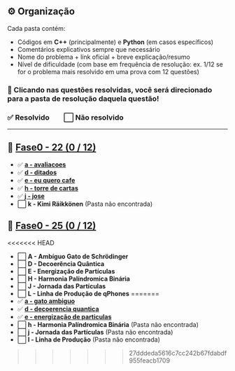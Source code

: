## ⚙️ Organização

Cada pasta contém:
- Códigos em **C++** (principalmente) e **Python** (em casos específicos)
- Comentários explicativos sempre que necessário
- Nome do problema + link oficial + breve explicação/resumo
- Nível de dificuldade (com base em frequência de resolução: ex. 1/12 se for o problema mais resolvido em uma prova com 12 questões)

### 🔗 Clicando nas questões resolvidas, você será direcionado para a pasta de resolução daquela questão!
### ✅ Resolvido  ⬜ Não resolvido

---

## 🚀 [**Fase0 - 22 (0 / 12)**](https://github.com/CSFesta/Marathon-Solutions/tree/main/SBC%20-%20fase%20zero/Fase0-22) 

- ✅ [**a - avaliacoes**](https://github.com/CSFesta/Marathon-Solutions/tree/main/SBC%20-%20fase%20zero/Fase0-22/a%20-%20avaliacoes)
- ✅ [**d - ditados**](https://github.com/CSFesta/Marathon-Solutions/tree/main/SBC%20-%20fase%20zero/Fase0-22/d%20-%20ditados)
- ✅ [**e - eu quero cafe**](https://github.com/CSFesta/Marathon-Solutions/tree/main/SBC%20-%20fase%20zero/Fase0-22/e%20-%20eu%20quero%20cafe)
- ✅ [**h - torre de cartas**](https://github.com/CSFesta/Marathon-Solutions/tree/main/SBC%20-%20fase%20zero/Fase0-22/h%20-%20torre%20de%20cartas)
- ✅ [**j - jose**](https://github.com/CSFesta/Marathon-Solutions/tree/main/SBC%20-%20fase%20zero/Fase0-22/j%20-%20jose)
- ⬜ **k - Kimi Räikkönen** (Pasta não encontrada)

## 🚀 [**Fase0 - 25 (0 / 12)**](https://github.com/CSFesta/Marathon-Solutions/tree/main/SBC%20-%20fase%20zero/Fase0-25) 

<<<<<<< HEAD
- ⬜ **A - Ambíguo Gato de Schrödinger**
- ⬜ **D - Decoerência Quântica**
- ⬜ **E - Energização de Partículas**
- ⬜ **H - Harmonia Palíndromica Binária**
- ⬜ **J - Jornada das Partículas**
- ⬜ **L - Linha de Produção de qPhones**
=======
- ✅ [**a - gato ambiguo**](https://github.com/CSFesta/Marathon-Solutions/tree/main/SBC%20-%20fase%20zero/Fase0-25/a%20-%20gato%20ambiguo)
- ✅ [**d - decoerencia quantica**](https://github.com/CSFesta/Marathon-Solutions/tree/main/SBC%20-%20fase%20zero/Fase0-25/d%20-%20decoerencia%20quantica)
- ✅ [**e - energização de particulas**](https://github.com/CSFesta/Marathon-Solutions/tree/main/SBC%20-%20fase%20zero/Fase0-25/e%20-%20energiza%C3%A7%C3%A3o%20de%20particulas)
- ⬜ **h - Harmonia Palíndromica Binária** (Pasta não encontrada)
- ⬜ **j - Jornada das Partículas** (Pasta não encontrada)
- ⬜ **l - Linha de Produção** (Pasta não encontrada)
>>>>>>> 27dddeda5616c7cc242b67fdabdf955feacb1709
